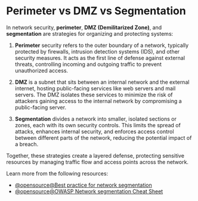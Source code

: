 # Perimeter vs DMZ vs Segmentation

In network security, **perimeter**, **DMZ (Demilitarized Zone)**, and **segmentation** are strategies for organizing and protecting systems:

1. **Perimeter** security refers to the outer boundary of a network, typically protected by firewalls, intrusion detection systems (IDS), and other security measures. It acts as the first line of defense against external threats, controlling incoming and outgoing traffic to prevent unauthorized access.

2. **DMZ** is a subnet that sits between an internal network and the external internet, hosting public-facing services like web servers and mail servers. The DMZ isolates these services to minimize the risk of attackers gaining access to the internal network by compromising a public-facing server.

3. **Segmentation** divides a network into smaller, isolated sections or zones, each with its own security controls. This limits the spread of attacks, enhances internal security, and enforces access control between different parts of the network, reducing the potential impact of a breach.

Together, these strategies create a layered defense, protecting sensitive resources by managing traffic flow and access points across the network.

Learn more from the following resources:

- [@opensource@Best practice for network segmentation](https://github.com/sergiomarotco/Network-segmentation-cheat-sheet)
- [@opensource@OWASP Network segmentation Cheat Sheet](https://github.com/OWASP/CheatSheetSeries/blob/master/cheatsheets/Network_Segmentation_Cheat_Sheet.md#network-segmentation-cheat-sheet)
